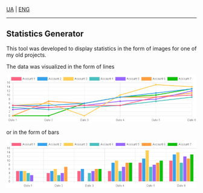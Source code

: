 [UA](README_UA.md) | [ENG](README.md)

***

## Statistics Generator

This tool was developed to display statistics in the form of images for one of my old projects.

The data was visualized in the form of lines

![line](/images/line.png)

or in the form of bars

![bar](/images/bar.png)
